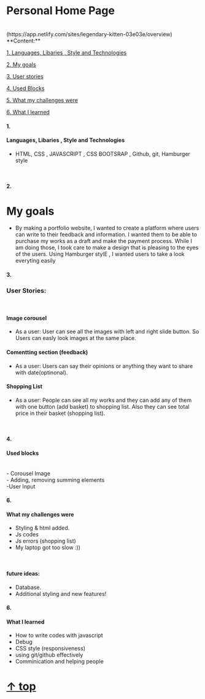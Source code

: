 # Personal Home Page 
<br>
(https://app.netlify.com/sites/legendary-kitten-03e03e/overview)
<br>
**Content:**

[1. Languages, Libaries , Style and Technologies](#1)

[2. My goals](#2)

[3. User stories](#3)

[4. Used Blocks](#4)

[5. What my challenges were](#5)

[6. What I learned](#6)


#### 1.          
####  Languages, Libaries , Style and Technologies
- HTML, CSS , JAVASCRIPT , CSS BOOTSRAP , Github, git, Hamburger style
<br>

#### 2.
# My goals
- By making a portfolio website, I wanted to create a platform where users can write to their feedback and information. I wanted them to be able to purchase my works as a  draft and make the payment process. While I am doing those, I took care to make a design that is pleasing to the eyes of the users. Using Hamburger stylE , I wanted users to take a look everyting easily

#### 3.
### User Stories:
<br>

#### Image corousel
- As a user: User can see all the images with left and right slide button. So Users can easly look images at the same place.
#### Comentting section (feedback)
- As a user: Users can say their opinions or anything they want to share with date(optinonal). 
#### Shopping List
- As a user: People can see all my works and they can add any of them with one button (add basket) to shopping list. Also they can see total price in their basket (shopping list).
<br>

#### 4.
#### Used blocks 
<br>
- Corousel Image
<br>
- Adding, removing summing elements
<br>
-User Input
<br>

#### 6. 
#### What my challenges were
- Styling & html added.
- Js codes
- Js errors (shopping list)
- My laptop got too slow :))
<br>

#### future ideas:
- Database.
- Additional styling and new features!

#### 6.
#### What I learned
- How to write codes with javascript
- Debug
- CSS style (responsiveness)
- using git/github effectively
- Comminication and helping people
<b>
<b>

  
#  [↑ top](#readme)
  
<b>
  
<b>
